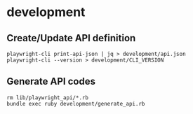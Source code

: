 # development

## Create/Update API definition

```
playwright-cli print-api-json | jq > development/api.json
playwright-cli --version > development/CLI_VERSION
```

## Generate API codes

```
rm lib/playwright_api/*.rb
bundle exec ruby development/generate_api.rb
```
